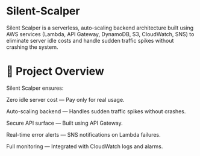 # Silent-Scalper
Silent Scalper is a serverless, auto-scaling backend architecture built using AWS services (Lambda, API Gateway, DynamoDB, S3, CloudWatch, SNS) to eliminate server idle costs and handle sudden traffic spikes without crashing the system.

# 🚀 Project Overview
Silent Scalper ensures:

Zero idle server cost — Pay only for real usage.

Auto-scaling backend — Handles sudden traffic spikes without crashes.

Secure API surface — Built using API Gateway.

Real-time error alerts — SNS notifications on Lambda failures.

Full monitoring — Integrated with CloudWatch logs and alarms.



